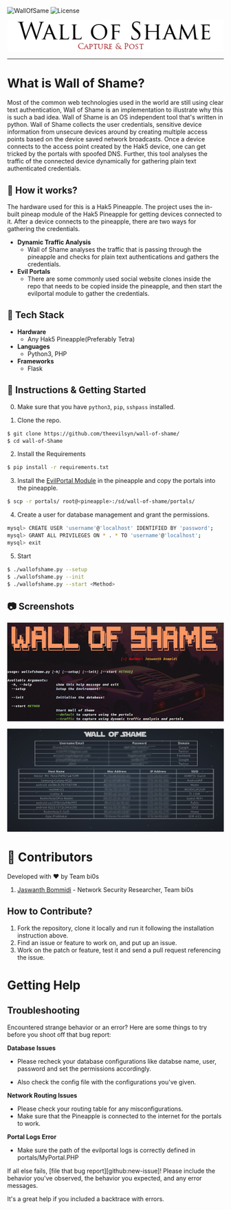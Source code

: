 ![WallOfSame](https://img.shields.io/static/v1?label=Wall%20of%20Shame&message=v1.0&color=RED)
![License](https://img.shields.io/github/license/mashape/apistatus.svg)


<p align="center">

  <img src="./Images/logo.png">
</p>



---


# What is Wall of Shame?
Most of the common web technologies used in the world are still using clear text authentication, Wall of Shame is an implementation to illustrate why this is such a bad idea. Wall of Shame is an OS independent tool that's written in python. Wall of Shame collects the user credentials, sensitive device information from unsecure devices around by creating multiple access points based on the device saved network broadcasts. Once a device connects to the access point created by the Hak5 device, one can get tricked by the portals with spoofed DNS. Further, this tool analyses the traffic of the connected device dynamically for gathering plain text authenticated credentials.


## :book: How it works?
The hardware used for this is a Hak5 Pineapple. The project uses the in-built pineap module of the Hak5 Pineapple for getting devices connected to it. After a device connects to the pineapple, there are two ways for gathering the credentials.
- **Dynamic Traffic Analysis**
  * Wall of Shame analyses the traffic that is passing through the pineapple and checks for plain text authentications and gathers the credentials.
- **Evil Portals**
  * There are some commonly used social website clones inside the repo that needs to be copied inside the pineapple, and then start the evilportal module to gather the credentials.

## :wrench: Tech Stack
- **Hardware**
  * Any Hak5 Pineapple(Preferably Tetra)
- **Languages**
  * Python3, PHP
- **Frameworks**
  * Flask


 ## :minidisc: Instructions & Getting Started

0. Make sure that you have `python3`, `pip`, `sshpass` installed.

1. Clone the repo.
 ```bash
 $ git clone https://github.com/theevilsyn/wall-of-shame/
 $ cd wall-of-Shame
 ```

2. Install the Requirements
```bash
$ pip install -r requirements.txt
```
3. Install the [EvilPortal Module](https://github.com/frozenjava/EvilPortalNano) in the pineapple and copy the portals into the pineapple.
```bash
$ scp -r portals/ root@<pineapple>:/sd/wall-of-shame/portals/
```
4. Create a user for database management and grant the permissions.
```bash
mysql> CREATE USER 'username'@'localhost' IDENTIFIED BY 'password';
mysql> GRANT ALL PRIVILEGES ON * . * TO 'username'@'localhost';
mysql> exit
```

5. Start
```bash
$ ./wallofshame.py --setup
$ ./wallofshame.py --init
$ ./wallofshame.py --start <Method>
```


## :camera: Screenshots

![Screenshot1](./Images/Screenshot1.png)

![Screenshot2](./Images/Screenshot2.png)

# :gem: Contributors
Developed with :hearts: by Team bi0s

1. [Jaswanth Bommidi](https://twitter.com/theevilsyn) - Network Security Researcher, Team bi0s

## How to Contribute?
1. Fork the repository, clone it locally and run it following the installation instruction above.
2. Find an issue or feature to work on, and put up an issue.
3. Work on the patch or feature, test it and send a pull request referencing the issue.


# Getting Help

## Troubleshooting

Encountered strange behavior or an error? Here are some things to try before you
shoot off that bug report:

**Database Issues**
* Please recheck your database configurations like databse name, user, password and set the permissions accordingly.


* Also check the config file with the configurations you've given.

**Network Routing Issues**
* Please check your routing table for any misconfigurations.
* Make sure that the Pineapple is connected to the internet for the portals to work.

**Portal Logs Error**
* Make sure the path of the evilportal logs is correctly defined in portals/MyPortal.PHP


If all else fails, [file that bug report][github:new-issue]! Please include the
behavior you've observed, the behavior you expected, and any error messages.

It's a great help if you included a backtrace with errors.
